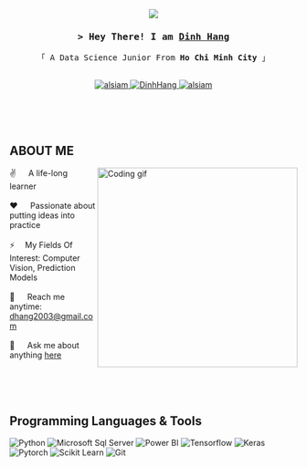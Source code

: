 <p align="center">
  <img src="https://readme-typing-svg.herokuapp.com?lines=Data+Science+Junior;Machine+Learning+Engineer;Computer+Vision%20Enthusiast;HealthCare%20and%20SDGs&center=true&width=380&height=45">
</p>
<!-- Intro  -->
<h3 align="center">
        <samp>&gt; Hey There! I am
                <b><a target="_blank" href="https://DinhHang.com">Dinh Hang</a></b>
        </samp>
</h3>
<p align="center"> 
  <samp>
    <ar>
    「 A Data Science Junior From <b>Ho Chi Minh City</b> 」
    <br>
    <br>
  </samp>
</p>
<p align="center">
 <a href="https://alsiam.com" target="blank">
  <img src="https://img.shields.io/badge/Website-DC143C?style=for-the-badge&logo=medium&logoColor=white" alt="alsiam" />
 </a>
 <a href="https://www.linkedin.com/in/hang-dinh-986528186/" target="_blank">
  <img src="https://img.shields.io/badge/LinkedIn-0077B5?style=for-the-badge&logo=linkedin&logoColor=white" alt="DinhHang"/>
 </a> 
 <a href="https://www.facebook.com/profile.php?id=100009490601906" target="_blank">
  <img src="https://img.shields.io/badge/Facebook-20BEFF?&style=for-the-badge&logo=facebook&logoColor=white" alt="alsiam"  />
  </a> 

  </a> 
</p>

<br/>
<br/>
<br/>

## ABOUT ME
 <img align="right" width="350" src="/assets/programmer.gif" alt="Coding gif" />
  
 ✌️ &emsp; A life-long learner <br/><br/>
 ❤️ &emsp; Passionate about putting ideas into practice <br/><br/>
 ⚡&emsp; My Fields Of Interest: Computer Vision, Prediction Models <br/><br/>
 📧 &emsp; Reach me anytime: dhang2003@gmail.com<br/><br/>
 💬 &emsp; Ask me about anything [here]()

</p>

<br/>
<br/>
<br/>

## Programming Languages & Tools

![Python](https://img.shields.io/badge/Python-F0DB4F?style=for-the-badge&labelColor=black&logo=python&logoColor=F0DB4F)
![Microsoft Sql Server](https://img.shields.io/badge/Microsoft_Sql_Server-000000?style=for-the-badge&logo=microsoftsqlserver&logoColor=white)
![Power BI](https://img.shields.io/badge/Power%20BI-000000?style=for-the-badge&logo=powerbi&logoColor=white)
![Tensorflow](https://img.shields.io/badge/Tensorflow_CSS-092749?style=for-the-badge&logo=tensorflow&logoColor=06B6D4&labelColor=000000)
![Keras](https://img.shields.io/badge/Keras-563D7C?style=for-the-badge&logo=keras&logoColor=white)
![Pytorch](https://img.shields.io/badge/Pytorch-2E7EEA?style=for-the-badge&logo=pytorch&logoColor=white)
![Scikit Learn](https://img.shields.io/badge/Scikit_Learn-000000?style=for-the-badge&logo=scikitlearn&logoColor=white)
![Git](https://img.shields.io/badge/Git-F05032?style=for-the-badge&logo=git&logoColor=white)
</p>

<br/>
<br/>
<br/>




